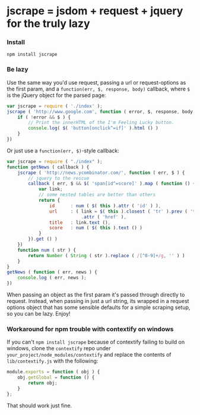 # jscrape = jsdom + request + jquery for the truly lazy


### Install

    npm install jscrape


### Be lazy

Use the same way you'd use request,
passing a url or request-options as the first param,
and a `function(err, $, response, body)` callback,
where `$` is the jQuery object for the parsed page:

```javascript
var jscrape = require ( './index' );
jscrape ( 'http://www.google.com', function ( error, $, response, body ) {
    if ( !error && $ ) {
        // Print the innerHTML of the I'm Feeling Lucky button.
        console.log( $( 'button[onclick^=if]' ).html () )
    }
})
```

Or just use a `function(err, $)`-style callback:

```javascript
var jscrape = require ( "./index" );
function getNews ( callback ) {
    jscrape ( 'http://news.ycombinator.com/', function ( err, $ ) {
        // jquery to the rescue
        callback ( err, $ && $( 'span[id^=score]' ).map ( function () {
            var link;
            // some nested tables are better than others
            return {
                id      : num ( $( this ).attr ( 'id' ) ),
                url     : ( link = $( this ).closest ( 'tr' ).prev ( 'tr' ).find ( 'td.title a' ) )
                            .attr ( 'href' ),
                title   : link.text (),
                score   : num ( $( this ).text () )
            }
        }).get () )
    })
    function num ( str ) {
        return Number ( String ( str ).replace ( /[^0-9]+/g, '' ) )
    }
}
getNews ( function ( err, news ) {
    console.log ( err, news );
})
```

When passing an object as the first param
it's passed through directly to request.
Instead, when passing in just a url string,
its wrapped in a request options object
that has some sensible defaults
for a simple scraping setup,
so you can be lazy.
Enjoy!


### Workaround for npm trouble with contextify on windows

If you can't `npm install jscrape`
because of contextify failing to build on windows,
clone the `contextify` repo under `your_project/node_modules/contextify`
and replace the contents of `lib/contextify.js`
with the following:

```javascript
module.exports = function ( obj ) {
    obj.getGlobal = function () {
        return obj;
    }
};
```

That should work just fine.
